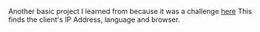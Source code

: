 Another basic project I learned from because it was a challenge [here](https://www.freecodecamp.org/learn/apis-and-microservices/apis-and-microservices-projects/request-header-parser-microservice)
This finds the client's IP Address, language and browser.
